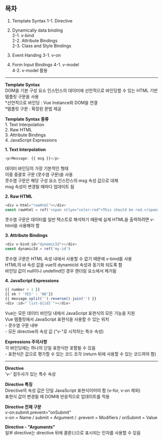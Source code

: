 ## 목차   
1. Template Syntax
1-1. Directive

2. Dynamically data binding  
2-1. v-bind  
2-2. Attribute Bindings   
2-3. Class and Style Bindings

3. Event Handing
3-1. v-on

4. Form Input Bindings
4-1. v-model  
4-2. v-model 활용

---

**Template Syntax**  
DOM을 기본 구성 요소 인스턴스의 데이터에 선언적으로 바인딩할 수 있는 HTML 기반 템플릿 구문을 사용  
*선언적으로 바인딩 : Vue Instance와 DOM을 연결   
*템플릿 구문 : 확장된 문법 제공


**Template Syntax 종류**  
1\. Text Interpolation   
2\. Raw HTML   
3\. Attribute Bindings   
4\. JavaScript Expressions   

**1. Text Interpolation**    
```javascript
<p>Message: {{ msg }}</p>
```
데이터 바인딩의 가장 기본적인 형태  
이중 중괄호 구문 (콧수염 구문)을 사용  
콧수염 구문은 해당 구성 요소 인스턴스의 msg 속성 값으로 대체  
msg 속성이 변경될 때마다 업데이트 됨

**2. Raw HTML**   
```javascript
<div v-html="rawHtml"></div>
const rawHtml = ref('<span stlye="color:red">This should be red.</span>')
```
콧수염 구문은 데이터를 일반 텍스트로 해석하기 때문에 실제 HTML을 출력하려면 v-html을 사용해야 함

**3. Attribute Bindings**   
```javascript
<div v-bind:id="dynamicId"></div>
const dynamicId = ref('my-id')
```
콧수염 구문은 HTML 속성 내에서 사용할 수 없기 때문에 v-bind를 사용  
HTML의 id 속성 값을 vue의 dynamicId 속성과 동기화 되도록 함  
바인딩 값이 null이나 undefind인 경우 렌더링 요소에서 제거됨

**4. JavaScript Expressions**   
```javascript
{{ number + 1 }}
{{ ok ? 'YES' : 'NO'}}
{{ message.split('').reverse().join('') }}
<div :id="`list-${id}`"></div>
```
Vue는 모든 데이터 바인딩 내에서 JavaScript 표현식의 모든 기능을 지원  
Vue 템플릿에서 JavaScript 표현식을 사용할 수 있는 위치  
\- 콧수염 구문 내부  
\- 모든 directive의 속성 값 ("v-"로 시작하는 특수 속성)

**Expressions 주의사항**   
각 바인딩에는 하나의 단일 표현식만 포함될 수 있음  
\- 표현식은 값으로 평가할 수 있는 코드 조각 (return 뒤에 사용할 수 있는 코드여야 함)

---

**Directive**   
'v-' 접두사가 있는 특수 속성

**Directive 특징**   
Directive의 속성 값은 단일 JavaScript 표현식이어야 함 (v-for, v-on 제외)  
표현식 값이 변경될 때 DOM에 반응적으로 업데이트를 적용

**Directive 전체 구문**  
v-on:submit.prevent="onSubmit"  
v-on = Name / submit = Argument / .prevent = Modifiers / onSubmit = Value

**Directive - "Arguments"**   
일부 directive는 directive 뒤에 콜론(:)으로 표시되는 인자를 사용할 수 있음

























